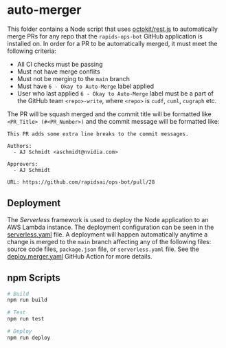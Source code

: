 # auto-merger

This folder contains a Node script that uses [octokit/rest.js](https://github.com/octokit/rest.js/) to automatically merge PRs for any repo that the `rapids-ops-bot` GitHub application is installed on. In order for a PR to be automatically merged, it must meet the following criteria:

- All CI checks must be passing
- Must not have merge conflits
- Must not be merging to the `main` branch
- Must have `6 - Okay to Auto-Merge` label applied
- User who last applied `6 - Okay to Auto-Merge` label must be a part of the GitHub team `<repo>-write`, where `<repo>` is `cudf`, `cuml`, `cugraph` etc.

The PR will be squash merged and the commit title will be formatted like `<PR_Title> (#<PR_Number>)` and the commit message will be formatted like:

```
This PR adds some extra line breaks to the commit messages.

Authors:
  - AJ Schmidt <aschmidt@nvidia.com>

Approvers:
  - AJ Schmidt

URL: https://github.com/rapidsai/ops-bot/pull/28
```

## Deployment

The _Serverless_ framework is used to deploy the Node application to an AWS Lambda instance. The deployment configuration can be seen in the [serverless.yaml](./serverless.yaml) file. A deployment will happen automatically anytime a change is merged to the `main` branch affecting any of the following files: source code files, `package.json` file, or `serverless.yaml` file. See the [deploy.merger.yaml](/.github/workflows/deploy.merger.yaml) GitHub Action for more details.

## npm Scripts

```sh
# Build
npm run build

# Test
npm run test

# Deploy
npm run deploy
```
